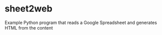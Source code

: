 # sheet2web
Example Python program that reads a Google Spreadsheet and generates HTML from the content
